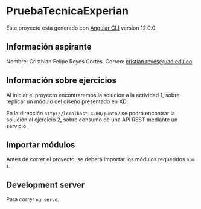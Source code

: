 # PruebaTecnicaExperian

Este proyecto esta generado con [Angular CLI](https://github.com/angular/angular-cli) version 12.0.0.

## Información aspirante

Nombre: Cristhian Felipe Reyes Cortes.
Correo: cristian.reyes@uao.edu.co

## Información sobre ejercicios

Al iniciar el proyecto encontraremos la solución a la actividad 1, sobre replicar un módulo del diseño presentado en XD.

En la dirección `http://localhost:4200/punto2` se podrá encontrar la solución al ejercicio 2, sobre consumo de una API REST mediante un servicio

## Importar módulos

Antes de correr el proyecto, se deberá importar los módulos requeridos `npm i`.

## Development server

Para correr `ng serve`.
